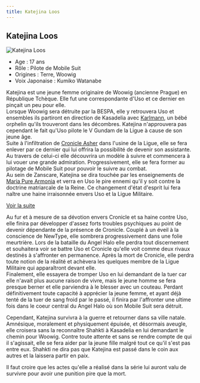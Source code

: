 ```yaml
---
title: Katejina Loos
---
```


Katejina Loos
-------------


![Katejina Loos](/images/stories/saga/vgundam/persos/katejina-loos.png)


* Age : 17 ans
* Rôle : Pilote de Mobile Suit
* Origines : Terre, Woowig
* Voix Japonaise : Kumiko Watanabe


Katejina est une jeune femme originaire de Woowig (ancienne Prague) en République Tchèque. Elle fut une correspondante d'Uso et ce dernier en pinçait un peu pour elle.   
Lorsque Woowig sera détruite par la BESPA, elle y retrouvera Uso et ensembles ils partiront en direction de Kasadelia avec [Karlmann](uc/victory-gundam/karlmann-dukartuse.html), un bébé orphelin qu'ils trouveront dans les décombres. Katejina n'approuvera pas cependant le fait qu'Uso pilote le V Gundam de la Ligue à cause de son jeune âge.   
Suite à l'infiltration de [Cronicle Asher](uc/victory-gundam/cronicle-asher.html) dans l'usine de la Ligue, elle se fera enlever par ce dernier qui lui offrira la possibilité de devenir son assistante. Au travers de celui-ci elle découvrira un modèle à suivre et commencera à lui vouer une grande admiration. Progressivement, elle se fera former au pilotage de Mobile Suit pour pouvoir le suivre au combat.   
Au sein de Zanscare, Katejina se dira touchée par les enseignements de [Maria Pure Armonia](uc/victory-gundam/maria-pure-armonia.html) et verra en Uso le pire ennemi qu'il y soit contre la doctrine matriarcale de la Reine. Ce changement d'état d'esprit lui fera naître une haine irraisonnée envers Uso et la Ligue Militaire.


[Voir la suite](javascript:spoiler();)


Au fur et à mesure de sa dévotion envers Cronicle et sa haine contre Uso, elle finira par développer d'assez forts troubles psychiques au point de devenir dépendante de la présence de Cronicle. Couplé à un éveil à la conscience de NewType, elle sombrera progressivement dans une folie meurtrière. Lors de la bataille du Angel Halo elle perdra tout discernement et souhaitera voir se battre Uso et Cronicle qu'elle voit comme deux rivaux destinés à s'affronter en permanence. Après la mort de Cronicle, elle perdra toute notion de la réalité et achèvera les quelques membre de la Ligue Militaire qui apparaîtront devant elle.   
Finalement, elle essayera de tromper Uso en lui demandant de la tuer car elle n'avait plus aucune raison de vivre, mais le jeune homme se fera presque berner et elle parviendra à le blesser avec un couteau. Perdant définitivement toute capacité à apprécier la jeune femme, et ayant déjà tenté de la tuer de sang froid par le passé, il finira par l'affronter une ultime fois dans le coeur central du Angel Halo où son Mobile Suit sera détruit.


Cependant, Katejina survivra à la guerre et retourner dans sa ville natale. Amnésique, moralement et physiquement épuisée, et désormais aveugle, elle croisera sans la reconnaître Shahkti à Kasadelia en lui demandant le chemin pour Woowig. Contre toute attente et sans se rendre compte de qui il s'agissait, elle se fera aider par la jeune fille malgré tout ce qu'il s'est pas entre eux. Shahkti ne dira pas que Katejina est passé dans le coin aux autres et la laissera partir en paix.


Il faut croire que les actes qu'elle a réalisé dans la série lui auront valu de survivre pour avoir une punition pire que la mort. 


